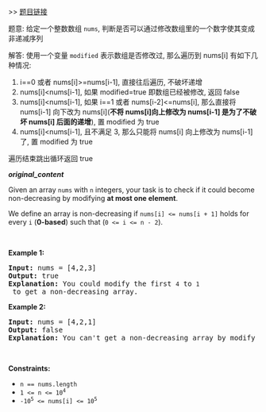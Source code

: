 \>\> [题目链接](https://leetcode.com/explore/featured/card/may-leetcoding-challenge-2021/598/week-1-may-1st-may-7th/3731/)

题意: 给定一个整数数组 `nums`, 判断是否可以通过修改数组里的一个数字使其变成非递减序列

解答: 使用一个变量 `modified` 表示数组是否修改过, 那么遍历到 nums[i] 有如下几种情况:

1. i==0 或者 nums[i]>=nums[i-1], 直接往后遍历, 不破坏递增
2. nums[i]\<nums[i-1], 如果 modified=true 即数组已经被修改, 返回 false
3. nums[i]\<nums[i-1], 如果 i==1 或者 nums[i-2]<=nums[i], 那么直接将 nums[i-1] 向下改为 nums\[i\](**不将 nums[i]向上修改为 nums[i-1] 是为了不破坏 nums[i] 后面的递增**), 置 modified 为 true
4. nums[i]\<nums[i-1], 且不满足 3, 那么只能将 nums[i] 向上修改为 nums[i-1] 了, 置 modified 为 true

遍历结束跳出循环返回 true

***original_content***

<p>Given an array <code>nums</code> with <code>n</code> integers, your task is to check if it could become non-decreasing by modifying <strong>at most one element</strong>.</p>

<p>We define an array is non-decreasing if <code>nums[i] &lt;= nums[i + 1]</code> holds for every <code>i</code> (<strong>0-based</strong>) such that (<code>0 &lt;= i &lt;= n - 2</code>).</p>

<p>&nbsp;</p>
<p><strong>Example 1:</strong></p>

<pre>
<strong>Input:</strong> nums = [4,2,3]
<strong>Output:</strong> true
<strong>Explanation:</strong> You could modify the first <code>4</code> to <code>1</code> to get a non-decreasing array.
</pre>

<p><strong>Example 2:</strong></p>

<pre>
<strong>Input:</strong> nums = [4,2,1]
<strong>Output:</strong> false
<strong>Explanation:</strong> You can&#39;t get a non-decreasing array by modify at most one element.
</pre>

<p>&nbsp;</p>
<p><strong>Constraints:</strong></p>

<ul>
	<li><code>n == nums.length</code></li>
	<li><code>1 &lt;= n &lt;= 10<sup>4</sup></code></li>
	<li><code>-10<sup>5</sup> &lt;= nums[i] &lt;= 10<sup>5</sup></code></li>
</ul>

